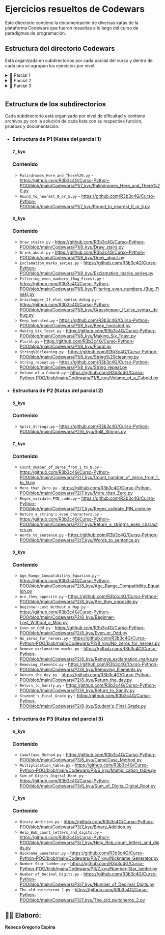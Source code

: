 # **Ejercicios resueltos de Codewars**
Este directorio contiene la documentación de diversas katas de la plataforma Codewars que fueron resueltas
a lo largo del curso de paradigmas de programación.

## Estructura del directorio Codewars
Está organizada en subdirectorios por cada parcial del curso y dentro de cada una se agrupan 
los ejercicios por nivel.

<details>
<summary>📘 Parcial 1</summary>

- [7_kyu](https://github.com/R3b3c4G/Curso-Python-POO/tree/main/Codewars/P1/7_kyu)
- [8_kyu](https://github.com/R3b3c4G/Curso-Python-POO/tree/main/Codewars/P1/8_kyu)

</details>

<details>
<summary>📗 Parcial 2</summary>

- [6_kyu](https://github.com/R3b3c4G/Curso-Python-POO/tree/main/Codewars/P2/6_kyu)
- [7_kyu](https://github.com/R3b3c4G/Curso-Python-POO/tree/main/Codewars/P2/7_kyu)
- [8_kyu](https://github.com/R3b3c4G/Curso-Python-POO/tree/main/Codewars/P2/8_kyu)

</details>

<details>
<summary>📙 Parcial 3</summary>

- [6_kyu](https://github.com/R3b3c4G/Curso-Python-POO/tree/main/Codewars/P3/6_kyu)
- [7_kyu](https://github.com/R3b3c4G/Curso-Python-POO/tree/main/Codewars/P3/7_kyu)

</details>

#
#
#

## Estructura de los subdirectorios
Cada subdirectorio está organizado por nivel de dificultad y contiene archivos.py con la
solución de cada kata con su respectiva función, pruebas y documentación.
- ### Estructura de P1 (Katas del parcial 1)
    ### `7_kyu` 
    ### Contenido
    - `Palindromes_Here_and_There%20.py` - https://github.com/R3b3c4G/Curso-Python-POO/blob/main/Codewars/P1/7_kyu/Palindromes_Here_and_There%20.py 
    - `Round_to_nearest_0_or_5.py` - https://github.com/R3b3c4G/Curso-Python-POO/blob/main/Codewars/P1/7_kyu/Round_to_nearest_0_or_5.py
    
    ### `8_kyu` 
    ### Contenido
    - `Draw_stairs.py` - https://github.com/R3b3c4G/Curso-Python-POO/blob/main/Codewars/P1/8_kyu/Draw_stairs.py
    - `Drink_about.py` - https://github.com/R3b3c4G/Curso-Python-POO/blob/main/Codewars/P1/8_kyu/Drink_about.py
    - `Exclamation_marks_series.py` - https://github.com/R3b3c4G/Curso-Python-POO/blob/main/Codewars/P1/8_kyu/Exclamation_marks_series.py
    - `Filtering_even_numbers_(Bug_Fixes).py` - https://github.com/R3b3c4G/Curso-Python-POO/blob/main/Codewars/P1/8_kyu/Filtering_even_numbers_(Bug_Fixes).py
    - `Grasshopper_If_else_syntax_debug.py` - https://github.com/R3b3c4G/Curso-Python-POO/blob/main/Codewars/P1/8_kyu/Grasshopper_If_else_syntax_debug.py
    - `Keep_hydrated.py` - https://github.com/R3b3c4G/Curso-Python-POO/blob/main/Codewars/P1/8_kyu/Keep_hydrated.py
    - `Making_Six_Toast.py` - https://github.com/R3b3c4G/Curso-Python-POO/blob/main/Codewars/P1/8_kyu/Making_Six_Toast.py
    - `Plural.py` - https://github.com/R3b3c4G/Curso-Python-POO/blob/main/Codewars/P1/8_kyu/Plural.py
    - `String%20cleaning.py` - https://github.com/R3b3c4G/Curso-Python-POO/blob/main/Codewars/P1/8_kyu/String%20cleaning.py
    - `String_repeat.py` - https://github.com/R3b3c4G/Curso-Python-POO/blob/main/Codewars/P1/8_kyu/String_repeat.py
    - `Volume_of_a_Cuboid.py` - https://github.com/R3b3c4G/Curso-Python-POO/blob/main/Codewars/P1/8_kyu/Volume_of_a_Cuboid.py
  
- ### Estructura de P2 (Katas del parcial 2)
    ### `6_kyu` 
    ### Contenido
    - `Split_Strings.py` - https://github.com/R3b3c4G/Curso-Python-POO/blob/main/Codewars/P2/6_kyu/Split_Strings.py
    
    ### `7_kyu`
    ### Contenido
    - `Count_number_of_zeros_from_1_to_N.py` - https://github.com/R3b3c4G/Curso-Python-POO/blob/main/Codewars/P2/7_kyu/Count_number_of_zeros_from_1_to_N.py
    - `More_than_Zero.py` - https://github.com/R3b3c4G/Curso-Python-POO/blob/main/Codewars/P2/7_kyu/More_than_Zero.py
    - `Regex_validate_PIN_code.py` - https://github.com/R3b3c4G/Curso-Python-POO/blob/main/Codewars/P2/7_kyu/Regex_validate_PIN_code.py
    - `Return_a_string's_even_characters.py` - https://github.com/R3b3c4G/Curso-Python-POO/blob/main/Codewars/P2/7_kyu/Return_a_string's_even_characters.py
    - `Words_to_sentence.py` - https://github.com/R3b3c4G/Curso-Python-POO/blob/main/Codewars/P2/7_kyu/Words_to_sentence.py
    
    ### `8_kyu`
    ### Contenido
    - `Age_Range_Compatibility_Equation.py` - https://github.com/R3b3c4G/Curso-Python-POO/blob/main/Codewars/P2/8_kyu/Age_Range_Compatibility_Equation.py
    - `Are_they_opposite.py` - https://github.com/R3b3c4G/Curso-Python-POO/blob/main/Codewars/P2/8_kyu/Are_they_opposite.py
    - `Beginner-Lost_Without_a_Map.py` - https://github.com/R3b3c4G/Curso-Python-POO/blob/main/Codewars/P2/8_kyu/Beginner-Lost_Without_a_Map.py
    - `Even_or_Odd.py` - https://github.com/R3b3c4G/Curso-Python-POO/blob/main/Codewars/P2/8_kyu/Even_or_Odd.py
    - `No_zeros_for_heroes.py` - https://github.com/R3b3c4G/Curso-Python-POO/blob/main/Codewars/P2/8_kyu/No_zeros_for_heroes.py
    - `Remove_exclamation_marks.py` - https://github.com/R3b3c4G/Curso-Python-POO/blob/main/Codewars/P2/8_kyu/Remove_exclamation_marks.py
    - `Removing_Elements.py` - https://github.com/R3b3c4G/Curso-Python-POO/blob/main/Codewars/P2/8_kyu/Removing_Elements.py
    - `Return_the_day.py` - https://github.com/R3b3c4G/Curso-Python-POO/blob/main/Codewars/P2/8_kyu/Return_the_day.py
    - `Return_to_Sanity.py` - https://github.com/R3b3c4G/Curso-Python-POO/blob/main/Codewars/P2/8_kyu/Return_to_Sanity.py
    - `Student's_Final_Grade.py` - https://github.com/R3b3c4G/Curso-Python-POO/blob/main/Codewars/P2/8_kyu/Student's_Final_Grade.py
  
- ### Estructura de P3 (Katas del parcial 3)
    ### `6_kyu`
    ### Contenido
    - `CamelCase_Method.py` - https://github.com/R3b3c4G/Curso-Python-POO/blob/main/Codewars/P3/6_kyu/CamelCase_Method.py
    - `Multiplication_table.py` - https://github.com/R3b3c4G/Curso-Python-POO/blob/main/Codewars/P3/6_kyu/Multiplication_table.py
    - `Sum_of_Digits_Digital_Root.py` - https://github.com/R3b3c4G/Curso-Python-POO/blob/main/Codewars/P3/6_kyu/Sum_of_Digits_Digital_Root.py
    
    ### `7_kyu`
    ### Contenido
    - `Binary_Addition.py` - https://github.com/R3b3c4G/Curso-Python-POO/blob/main/Codewars/P3/7_kyu/Binary_Addition.py
    - `Help_Bob_count_letters_and_digits.py` - https://github.com/R3b3c4G/Curso-Python-POO/blob/main/Codewars/P3/7_kyu/Help_Bob_count_letters_and_digits.py
    - `Nickname_Generator.py` - https://github.com/R3b3c4G/Curso-Python-POO/blob/main/Codewars/P3/7_kyu/Nickname_Generator.py
    - `Number-Star_ladder.py` - https://github.com/R3b3c4G/Curso-Python-POO/blob/main/Codewars/P3/7_kyu/Number-Star_ladder.py
    - `Number_of_Decimal_Digits.py` - https://github.com/R3b3c4G/Curso-Python-POO/blob/main/Codewars/P3/7_kyu/Number_of_Decimal_Digits.py
    - `The_old_switcheroo_2.py` - https://github.com/R3b3c4G/Curso-Python-POO/blob/main/Codewars/P3/7_kyu/The_old_switcheroo_2.py


## 👩‍💻 Elaboró:
**Rebeca Gregorio Espina**








